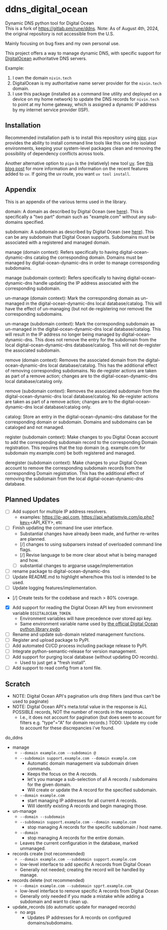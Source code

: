 # ddns_digital_ocean

Dynamic DNS python tool for Digital Ocean  
This is a fork of https://gitlab.pm/rune/ddns.
Note: As of August 4th, 2024, the original repository is not accessible from the U.S.

Mainly focusing on bug fixes and my own personal use.

This project offers a way to manage dynamic DNS, with specific support for [DigitalOcean](https://www.digitalocean.com/) authoritative DNS servers.

Example:

1. I own the domain `nivin.tech`
1. DigitalOcean is my authoritative name server provider for the `nivin.tech` domain.
1. I use this package (installed as a command line utility and deployed on a device on my home network) to update the DNS records for `nivin.tech` to point at my home gateway, which is assigned a dynamic IP address by my internet service provider (ISP).

## Installation

Recommended installation path is to install this repository using [pipx](https://github.com/pypa/pipx). `pipx` provides the ability to install command line tools like this one into isolated environments, keeping your system-level packages clean and removing the possibility of dependency conflicts across tools.

Another alternative option to `pipx` is the (relatively) new tool [uv](https://github.com/astral-sh/uv). See [this blog post](https://astral.sh/blog/uv-unified-python-packaging) for more information and information on the recent features added to `uv`. If going the uv route, you want `uv tool install`.

## Appendix

This is an appendix of the various terms used in the library.

domain: A domain as described by Digital Ocean (see [here](https://docs.digitalocean.com/products/networking/dns/getting-started/quickstart/)).
This is specifically a "two part" domain such as "example.com" without any sub-domains specified.

subdomain: A subdomain as described by Digital Ocean (see [here](https://docs.digitalocean.com/products/networking/dns/how-to/add-subdomain/)).
This can be any subdomain that Digital Ocean supports.
Subdomains must be associated with a registered and managed domain.

manage (domain context): Refers specifically to having digital-ocean-dynamic-dns catalog the corresponding domain.
Domains must be managed by digital-ocean-dynamic-dns in order to manage corresponding subdomains.

manage (subdomain context): Refers specifically to having digital-ocean-dynamic-dns handle updating the IP address associated with the corresponding subdomain.

un-manage (domain context): Mark the corresponding domain as un-managed in the digital-ocean-dynamic-dns local database/catalog.
This will have the effect of un-managing (but not de-registering nor remove) the corresponding subdomains.

un-manage (subdomain context): Mark the corresponding subdomain as un-managed in the digital-ocean-dynamic-dns local database/catalog.
This will result in the IP address no longer being managed by digital-ocean-dynamic-dns.
This does not remove the entry for the subdomain from the local digital-ocean-dynamic-dns database/catalog.
This will not de-register the associated subdomain.

remove (domain context): Removes the associated domain from the digital-ocean-dynamic-dns local database/catalog.
This has the additional effect of removing corresponding subdomains.
No de-register actions are taken as part of a remove action; changes are to the digital-ocean-dynamic-dns local database/catalog only.

remove (subdomain context): Removes the associated subdomain from the digital-ocean-dynamic-dns local database/catalog.
No de-register actions are taken as part of a remove action; changes are to the digital-ocean-dynamic-dns local database/catalog only.

catalog: Store an entry in the digital-ocean-dynamic-dns database for the corresponding domain or subdomain.
Domains and subdomains can be cataloged and not managed.

register (subdomain context): Make changes to you Digital Ocean account to add the corresponding subdomain record to the corresponding Domain registration.
This requires that the top domain (e.g. example.com for subdomain my.example.com) be both registered and managed.

deregister (subdomain context): Make changes to your Digital Ocean account to remove the corresponding subdomain records from the corresponding Domain registration.
This has the additional effect of removing the subdomain from the local digital-ocean-dynamic-dns database.

## Planned Updates

- [ ] Add support for multiple IP address resolvers.
  - examples: https://ip-api.com, https://api.whatismyip.com/ip.php?key=<API_KEY>, etc
- [ ] Finish updating the command line user interface.
  - Substantial changes have already been made, and further re-writes are planned.
  - [/] changes to using subparsers instead of overloaded command line flags.
  - [/] Revise language to be more clear about what is being managed and how.
  - [ ] substantial changes to argparse usage/implementation
- [ ] rename package to digital-ocean-dynamic-dns
- [ ] Update README.md to highlight where/how this tool is intended to be used.
- [ ] Update logging features/implementation.
- [/] Create tests for the codebase and reach > 80% coverage.
- [x] Add support for reading the Digital Ocean API key from environment variable `DIGITALOCEAN_TOKEN`.
  - Environment variables will have precedence over stored api key.
  - Same environment variable name used by [the official Digital Ocean python library pydo](https://github.com/digitalocean/pydo)
- [ ] Rename and update sub-domain related management functions.
- [ ] Register and upload package to PyPI.
- [ ] Add automated CI/CD process including package release to PyPI.
- [ ] Integrate python-semantic-release for version management.
- [ ] Add support for purging local database (without updating DO records).
  - Used to just get a "fresh install".
- [ ] Add support to read config from a toml file.

## Scratch

- NOTE: Digital Ocean API's pagination urls drop filters (and thus can't be used to paginate)
- NOTE: Digital Ocean API's meta.total value in the response is ALL POSSIBLE records, NOT the number of records in the response.
  - I.e., it does not account for pagination (but does seem to account for filters e.g. "type"="A" for domain records.)
    TODO: Update my code to account for these discrepancies i've found.

do_ddns

- manage
  - `--domain example.com --subdomain @`
  - `--subdomain support.example.com --domain example.com`
    - Automatic domain management via subdomain driven commands.
    - Keeps the focus on the A records.
    - let's you manage a sub-selection of all A records / subdomains for the given domain.
    - Will create or update the A record for the specified subdomain.
  - `--domain example.com`
    - start managing IP addresses for all current A records.
    - Will identify existing A records and begin managing those.
- un-manage
  - `--domain --subdomain`
  - `--subdomain support.example.com --domain example.com`
    - stop managing A records for the specific subdomain / host name.
  - `--domain`
    - stop managing A records for the entire domain.
  - Leaves the current configuration in the database, marked unmanaged.
- records create (not recommended)
  - `--domain example.com --subdomain support.example.com`
  - low-level interface to add specific A records from Digital Ocean
  - Generally not needed; creating the record will be handled by manage.
- records delete (not recommended)
  - `--domain example.com --subdomain spprt.example.com`
  - low-level interface to remove specific A records from Digital Ocean
  - Generally only needed if you made a mistake while adding a subdomain and want to clean up.
- update_records (do automatic update for managed records)
  - no args
    - Updates IP addresses for A records on configured domains/subdomains.
